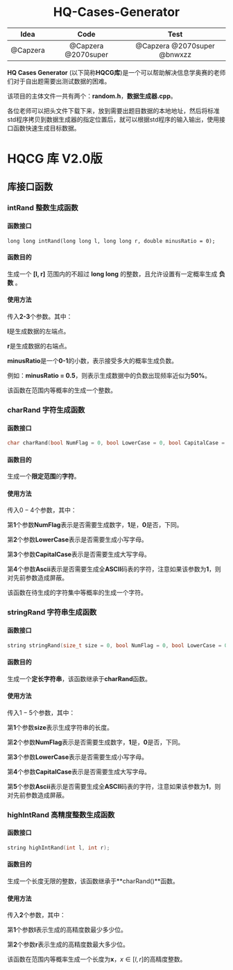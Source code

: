 # <center> HQ-Cases-Generator </center>



|   Idea   |        Code         |            Test             |
| :------: | :-----------------: | :-------------------------: |
| @Capzera | @Capzera @2070super | @Capzera @2070super @bnwxzz |



**HQ Cases Generator** (以下简称**HQCG库**)是一个可以帮助解决信息学奥赛的老师们对于自出题需要出测试数据的困难。

该项目的主体文件一共有两个：**random.h**，**数据生成器.cpp**。

各位老师可以把头文件下载下来，放到需要出题目数据的本地地址，然后将标准std程序拷贝到数据生成器的指定位置后，就可以根据std程序的输入输出，使用接口函数快速生成目标数据。



# HQCG 库 V2.0版

## 库接口函数





### intRand 整数生成函数

#### 函数接口

```
long long intRand(long long l, long long r, double minusRatio = 0);
```



#### 函数目的

生成一个 **[l, r]** 范围内的不超过 **long long** 的整数，且允许设置有一定概率生成 **负数** 。



#### 使用方法

传入**2-3**个参数。其中：

**l**是生成数据的左端点。

**r**是生成数据的右端点。

**minusRatio**是一个**0-1**的小数，表示接受多大的概率生成负数。

例如：**minusRatio = 0.5**，则表示生成数据中的负数出现频率近似为**50%**。

该函数在范围内等概率的生成一个整数。





### charRand 字符生成函数

#### 函数接口

```cpp
char charRand(bool NumFlag = 0, bool LowerCase = 0, bool CapitalCase = 0, bool Ascii = 0);
```



#### 函数目的

生成一个**限定范围**的**字符**。



#### 使用方法

传入$0-4$个参数，其中：

第**1**个参数**NumFlag**表示是否需要生成数字，**1**是，**0**是否，下同。

第**2**个参数**LowerCase**表示是否需要生成小写字母。

第**3**个参数**CapitalCase**表示是否需要生成大写字母。

第**4**个参数**Ascii**表示是否需要生成全**ASCII**码表的字符，注意如果该参数为**1**，则对先前参数造成屏蔽。

该函数在待生成的字符集中等概率的生成一个字符。





### stringRand 字符串生成函数

#### 函数接口

```cpp
string stringRand(size_t size = 0, bool NumFlag = 0, bool LowerCase = 0, bool CapitalCase = 0, bool Ascii = 0);
```



#### 函数目的

生成一个**定长字符串**，该函数继承于**charRand**函数。



#### 使用方法

传入$1-5$个参数，其中：

第**1**个参数**size**表示生成字符串的长度。

第**2**个参数**NumFlag**表示是否需要生成数字，**1**是，**0**是否，下同。

第**3**个参数**LowerCase**表示是否需要生成小写字母。

第**4**个参数**CapitalCase**表示是否需要生成大写字母。

第**5**个参数**Ascii**表示是否需要生成全**ASCII**码表的字符，注意如果该参数为**1**，则对先前参数造成屏蔽。





### highIntRand 高精度整数生成函数

#### 函数接口

```cpp
string highIntRand(int l, int r);
```



#### 函数目的

生成一个长度无限的整数，该函数继承于**charRand()**函数。



#### 使用方法

传入**2**个参数，其中：

第**1**个参数**l**表示生成的高精度数最少多少位。

第**2**个参数**r**表示生成的高精度数最大多少位。

该函数在范围内等概率生成一个长度为**x**，$x ∈ [l, r]$的高精度整数。

